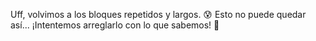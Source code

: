 Uff, volvimos a los bloques repetidos y largos. :cold_sweat: Esto no puede quedar así... ¡Intentemos arreglarlo con lo que sabemos! :muscle: